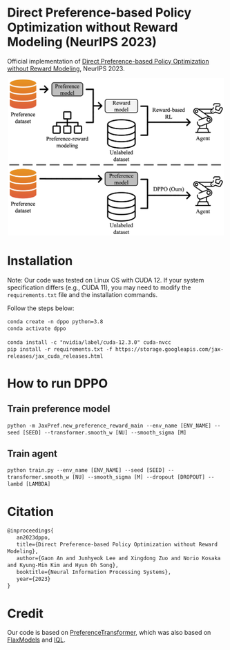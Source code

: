 # Direct Preference-based Policy Optimization without Reward Modeling (NeurIPS 2023)

Official implementation of [Direct Preference-based Policy Optimization without Reward Modeling](https://arxiv.org/abs/2301.12842), NeurIPS 2023.


<p align="center">
 <img src="figures/overview.png" width=500>
</p>

# Installation 

Note: Our code was tested on Linux OS with CUDA 12. If your system specification differs (e.g., CUDA 11), you may need to modify the `requirements.txt` file and the installation commands.

Follow the steps below:
```
conda create -n dppo python=3.8
conda activate dppo

conda install -c "nvidia/label/cuda-12.3.0" cuda-nvcc
pip install -r requirements.txt -f https://storage.googleapis.com/jax-releases/jax_cuda_releases.html
```

# How to run DPPO

## Train preference model

```
python -m JaxPref.new_preference_reward_main --env_name [ENV_NAME] --seed [SEED] --transformer.smooth_w [NU] --smooth_sigma [M] 
```

## Train agent

```
python train.py --env_name [ENV_NAME] --seed [SEED] --transformer.smooth_w [NU] --smooth_sigma [M] --dropout [DROPOUT] --lambd [LAMBDA]
```

# Citation

 ```
@inproceedings{
    an2023dppo,
    title={Direct Preference-based Policy Optimization without Reward Modeling},
    author={Gaon An and Junhyeok Lee and Xingdong Zuo and Norio Kosaka and Kyung-Min Kim and Hyun Oh Song},
    booktitle={Neural Information Processing Systems},
    year={2023}
}
```

# Credit

Our code is based on [PreferenceTransformer](https://github.com/csmile-1006/PreferenceTransformer), which was also based on [FlaxModels](https://github.com/matthias-wright/flaxmodels) and [IQL](https://github.com/ikostrikov/implicit_q_learning).
